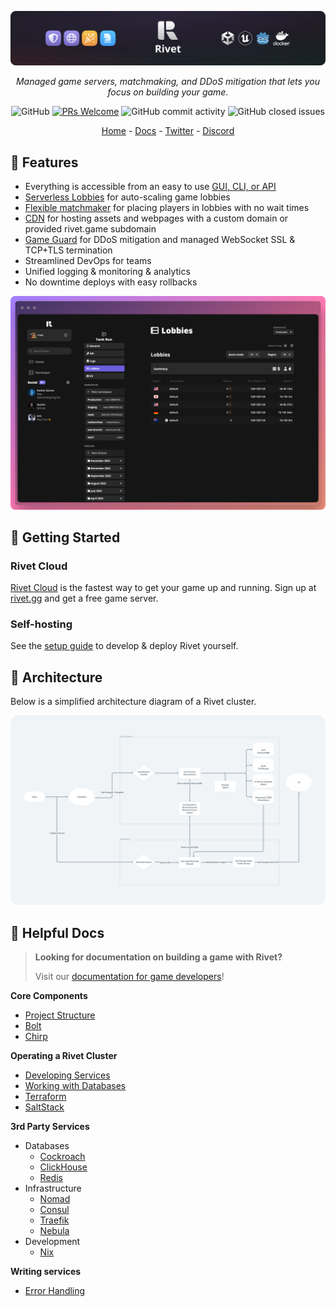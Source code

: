 <p align="center">
  <img alt="rivet_logo" src="./media/banner.png">
</p>

<p align="center">
  <i>Managed game servers, matchmaking, and DDoS mitigation that lets you focus on building your game.</i>
</p>

<p align="center">
  <img alt="GitHub" src="https://img.shields.io/github/license/rivet-gg/rivet?style=flat-square">
  <a href='http://makeapullrequest.com'><img alt='PRs Welcome' src='https://img.shields.io/badge/PRs-welcome-brightgreen.svg?style=flat-square'/></a>
  <img alt="GitHub commit activity" src="https://img.shields.io/github/commit-activity/m/rivet/rivet?style=flat-square"/>
  <img alt="GitHub closed issues" src="https://img.shields.io/github/issues-closed/rivet/rivet?style=flat-square"/>
</p>

<p align="center">
  <a href="https://rivet.gg/">Home</a> - <a href="https://docs.rivet.gg/">Docs</a> - <a href="https://twitter.com/rivet_gg">Twitter</a> - <a href="https://discord.gg/BG2vqsJczH">Discord</a>
</p>


## 👾 Features

- Everything is accessible from an easy to use [GUI, CLI, or API](https://docs.rivet.gg/general/gui-cli-api)
- [Serverless Lobbies](https://docs.rivet.gg/serverless-lobbies/introduction) for auto-scaling game lobbies
- [Flexible matchmaker](https://docs.rivet.gg/matchmaker/introduction) for placing players in lobbies with no wait times
- [CDN](https://docs.rivet.gg/cdn/introduction) for hosting assets and webpages with a custom domain or provided rivet.game subdomain
- [Game Guard](https://docs.rivet.gg/serverless-lobbies/concepts/game-guard) for DDoS mitigation and managed WebSocket SSL & TCP+TLS termination
- Streamlined DevOps for teams
- Unified logging & monitoring & analytics
- No downtime deploys with easy rollbacks

<p align="center">
  <img alt="rivet_screenshot" src="./media/splash_screenshot.png">
</p>

## 🚀 Getting Started

### Rivet Cloud

[Rivet Cloud](https://rivet.gg) is the fastest way to get your game up and running. Sign up at [rivet.gg](https://rivet.gg) and get a free game server.

### Self-hosting

See the [setup guide](./doc/SETUP.md) to develop & deploy Rivet yourself.

## 📐 Architecture

Below is a simplified architecture diagram of a Rivet cluster.

![Architecture](./media/simplified_architecture.png)

## 📖 Helpful Docs

> **Looking for documentation on building a game with Rivet?**
> 
> Visit our [documentation for game developers](https://docs.rivet.gg/)!

**Core Components**

-   [Project Structure](/doc/PROJECT_STRUCTURE.md)
-   [Bolt](/doc/bolt/README.md)
-   [Chirp](/doc/chirp/README.md)

**Operating a Rivet Cluster**

-   [Developing Services](/doc/DEVELOPING_SERVICES.md)
-   [Working with Databases](/doc/WORKING_WITH_DATABASES.md)
-   [Terraform](/doc/tf/README.md)
-   [SaltStack](/doc/saltstack/README.md)

**3rd Party Services**

-   Databases
    -   [Cockroach](/doc/cockroach/README.md)
    -   [ClickHouse](/doc/clickhouse/README.md)
    -   [Redis](/doc/redis/README.md)
-   Infrastructure
    -   [Nomad](/doc/nomad/README.md)
    -   [Consul](/doc/consul/README.md)
    -   [Traefik](/doc/traefik/README.md)
    -   [Nebula](/doc/nebula/README.md)
-   Development
    -   [Nix](/doc/nix/README.md)

**Writing services**

-   [Error Handling](/doc/ERROR_HANDLING.md)
